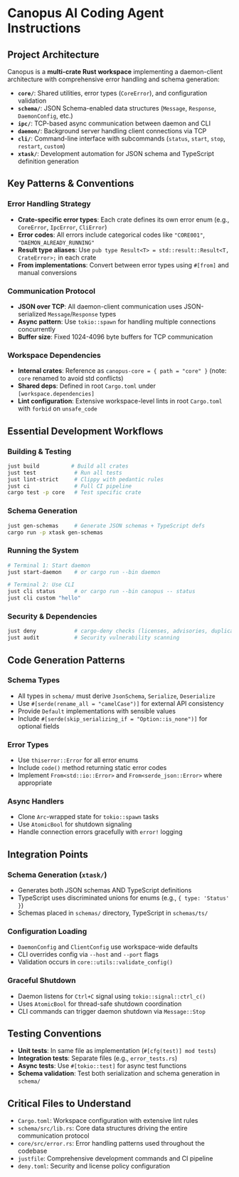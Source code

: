 # Canopus AI Coding Agent Instructions

## Project Architecture

Canopus is a **multi-crate Rust workspace** implementing a daemon-client architecture with comprehensive error handling and schema generation:

- **`core/`**: Shared utilities, error types (`CoreError`), and configuration validation
- **`schema/`**: JSON Schema-enabled data structures (`Message`, `Response`, `DaemonConfig`, etc.)
- **`ipc/`**: TCP-based async communication between daemon and CLI
- **`daemon/`**: Background server handling client connections via TCP
- **`cli/`**: Command-line interface with subcommands (`status`, `start`, `stop`, `restart`, `custom`)
- **`xtask/`**: Development automation for JSON schema and TypeScript definition generation

## Key Patterns & Conventions

### Error Handling Strategy
- **Crate-specific error types**: Each crate defines its own error enum (e.g., `CoreError`, `IpcError`, `CliError`)
- **Error codes**: All errors include categorical codes like `"CORE001"`, `"DAEMON_ALREADY_RUNNING"`
- **Result type aliases**: Use `pub type Result<T> = std::result::Result<T, CrateError>;` in each crate
- **From implementations**: Convert between error types using `#[from]` and manual conversions

### Communication Protocol
- **JSON over TCP**: All daemon-client communication uses JSON-serialized `Message`/`Response` types
- **Async pattern**: Use `tokio::spawn` for handling multiple connections concurrently
- **Buffer size**: Fixed 1024-4096 byte buffers for TCP communication

### Workspace Dependencies
- **Internal crates**: Reference as `canopus-core = { path = "core" }` (note: `core` renamed to avoid std conflicts)
- **Shared deps**: Defined in root `Cargo.toml` under `[workspace.dependencies]`
- **Lint configuration**: Extensive workspace-level lints in root `Cargo.toml` with `forbid` on `unsafe_code`

## Essential Development Workflows

### Building & Testing
```bash
just build          # Build all crates
just test            # Run all tests  
just lint-strict     # Clippy with pedantic rules
just ci              # Full CI pipeline
cargo test -p core   # Test specific crate
```

### Schema Generation
```bash
just gen-schemas     # Generate JSON schemas + TypeScript defs
cargo run -p xtask gen-schemas
```

### Running the System
```bash
# Terminal 1: Start daemon
just start-daemon    # or cargo run --bin daemon

# Terminal 2: Use CLI
just cli status      # or cargo run --bin canopus -- status
just cli custom "hello"
```

### Security & Dependencies
```bash
just deny            # cargo-deny checks (licenses, advisories, duplicates)
just audit           # Security vulnerability scanning
```

## Code Generation Patterns

### Schema Types
- All types in `schema/` must derive `JsonSchema`, `Serialize`, `Deserialize`
- Use `#[serde(rename_all = "camelCase")]` for external API consistency
- Provide `Default` implementations with sensible values
- Include `#[serde(skip_serializing_if = "Option::is_none")]` for optional fields

### Error Types
- Use `thiserror::Error` for all error enums
- Include `code()` method returning static error codes
- Implement `From<std::io::Error>` and `From<serde_json::Error>` where appropriate

### Async Handlers
- Clone `Arc`-wrapped state for `tokio::spawn` tasks
- Use `AtomicBool` for shutdown signaling
- Handle connection errors gracefully with `error!` logging

## Integration Points

### Schema Generation (`xtask/`)
- Generates both JSON schemas AND TypeScript definitions
- TypeScript uses discriminated unions for enums (e.g., `{ type: 'Status' }`)
- Schemas placed in `schemas/` directory, TypeScript in `schemas/ts/`

### Configuration Loading
- `DaemonConfig` and `ClientConfig` use workspace-wide defaults
- CLI overrides config via `--host` and `--port` flags
- Validation occurs in `core::utils::validate_config()`

### Graceful Shutdown
- Daemon listens for `Ctrl+C` signal using `tokio::signal::ctrl_c()`
- Uses `AtomicBool` for thread-safe shutdown coordination
- CLI commands can trigger daemon shutdown via `Message::Stop`

## Testing Conventions

- **Unit tests**: In same file as implementation (`#[cfg(test)] mod tests`)
- **Integration tests**: Separate files (e.g., `error_tests.rs`)
- **Async tests**: Use `#[tokio::test]` for async test functions
- **Schema validation**: Test both serialization and schema generation in `schema/`

## Critical Files to Understand

- `Cargo.toml`: Workspace configuration with extensive lint rules
- `schema/src/lib.rs`: Core data structures driving the entire communication protocol
- `core/src/error.rs`: Error handling patterns used throughout the codebase
- `justfile`: Comprehensive development commands and CI pipeline
- `deny.toml`: Security and license policy configuration
